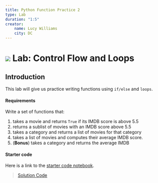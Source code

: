 ```yaml
---
title: Python Function Practice 2
type: Lab
duration: "1:5"
creator:
    name: Lucy Williams
    city: DC
---
```


# ![](https://ga-dash.s3.amazonaws.com/production/assets/logo-9f88ae6c9c3871690e33280fcf557f33.png) Lab: Control Flow and Loops

## Introduction

This lab will give us practice writing functions using `if/else` and `loops`.

#### Requirements

Write a set of functions that:
1. takes a movie and returns `True` if its IMDB score is above 5.5
2. returns a sublist of movies with an IMDB score above 5.5
3. takes a category and returns a list of movies for that category
4. takes a list of movies and computes their average IMDB score.
5. (**Bonus**) takes a category and returns the average IMDB

#### Starter code

Here is a link to the [starter code notebook](./code/starter-code/w1-2.4-starter.ipynb).

> [Solution Code](./code/solution-code/w1-2.4-solution.ipynb)
